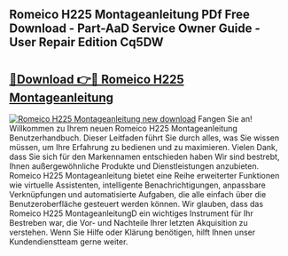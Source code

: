 ## Romeico H225 Montageanleitung PDf Free Download - Part-AaD Service Owner Guide - User Repair Edition Cq5DW

# <h2><a href="http://df6sm3.blite.top/?on=Romeico+H225+Montageanleitung">🔗Download 👉🔴 Romeico H225 Montageanleitung</a></h2>

[![Romeico H225 Montageanleitung new download](https://i.imgur.com/lujVjoI.png)](http://df6sm3.blite.top/?on=Romeico+H225+Montageanleitung)
Fangen Sie an! Willkommen zu Ihrem neuen Romeico H225 Montageanleitung Benutzerhandbuch. Dieser Leitfaden führt Sie durch alles, was Sie wissen müssen, um Ihre Erfahrung zu bedienen und zu maximieren. Vielen Dank, dass Sie sich für den Markennamen entschieden haben Wir sind bestrebt, Ihnen außergewöhnliche Produkte und Dienstleistungen anzubieten. Romeico H225 Montageanleitung bietet eine Reihe erweiterter Funktionen wie virtuelle Assistenten, intelligente Benachrichtigungen, anpassbare Verknüpfungen und automatisierte Aufgaben, die alle einfach über die Benutzeroberfläche gesteuert werden können. Wir glauben, dass das Romeico H225 MontageanleitungD ein wichtiges Instrument für Ihr Bestreben war, die Vor- und Nachteile Ihrer letzten Akquisition zu verstehen. Wenn Sie Hilfe oder Klärung benötigen, hilft Ihnen unser Kundendienstteam gerne weiter.
